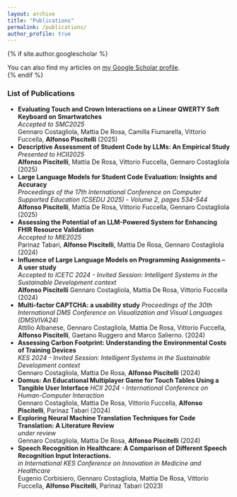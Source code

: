 ```yaml
---
layout: archive
title: "Publications"
permalink: /publications/
author_profile: true
---
```


{% if site.author.googlescholar %}
  <div class="wordwrap">You can also find my articles on <a href="{{site.author.googlescholar}}">my Google Scholar profile</a>.</div>
{% endif %}

### List of Publications

- **Evaluating Touch and Crown Interactions on a Linear QWERTY Soft Keyboard on Smartwatches**  
  _Accepted to SMC2025_\
  Gennaro Costagliola, Mattia De Rosa, Camilla Fiumarella, Vittorio Fuccella, **Alfonso Piscitelli** (2025) 
- **Descriptive Assessment of Student Code by LLMs: An Empirical Study**  
  _Presented to HCII2025_\
  **Alfonso Piscitelli**, Mattia De Rosa, Vittorio Fuccella, Gennaro Costagliola (2025) 
- **Large Language Models for Student Code Evaluation: Insights and Accuracy**  
  _Proceedings of the 17th International Conference on Computer Supported Education (CSEDU 2025) - Volume 2, pages 534-544_\
  **Alfonso Piscitelli**, Mattia De Rosa, Vittorio Fuccella, Gennaro Costagliola (2025)
- **Assessing the Potential of an LLM-Powered System for Enhancing FHIR Resource Validation**  
  _Accepted to MIE2025_\
  Parinaz Tabari, **Alfonso Piscitelli**, Mattia De Rosa, Gennaro Costagliola (2024)
- **Influence of Large Language Models on Programming Assignments – A user study**  
  _Accepted to ICETC 2024 - Invited Session: Intelligent Systems in the Sustainable Development context_\
  **Alfonso Piscitelli** Gennaro Costagliola, Mattia De Rosa, Vittorio Fuccella (2024)
- **Multi-factor CAPTCHA: a usability study**
  _Proceedings of the 30th International DMS Conference on Visualization and Visual Languages (DMSVIVA24)_\
  Attilio Albanese, Gennaro Costagliola, Mattia De Rosa, Vittorio Fuccella, **Alfonso Piscitelli**, Gaetano Ruggero and Marco Salierno.  (2024)
- **Assessing Carbon Footprint: Understanding the Environmental Costs of Training Devices**  
  _KES 2024 - Invited Session: Intelligent Systems in the Sustainable Development context_\
  Gennaro Costagliola, Mattia De Rosa, **Alfonso Piscitelli** (2024)
- **Domus: An Educational Multiplayer Game for Touch Tables Using a Tangible User Interface**
    _HCII 2024 - International Conference on Human-Computer Interaction_\
    Gennaro Costagliola, Mattia De Rosa, Vittorio Fuccella, **Alfonso Piscitelli**, Parinaz Tabari (2024)
- **Exploring Neural Machine Translation Techniques for Code Translation: A Literature Review**  
  _under review_\
  Gennaro Costagliola, Mattia De Rosa, **Alfonso Piscitelli** (2024)
-  **Speech Recognition in Healthcare: A Comparison of Different Speech Recognition Input Interactions.**  
   *in International KES Conference on Innovation in Medicine and Healthcare*  
   Eugenio Corbisiero, Gennaro Costagliola, Mattia De Rosa, Vittorio Fuccella, **Alfonso Piscitelli**, Parinaz Tabari (2023)